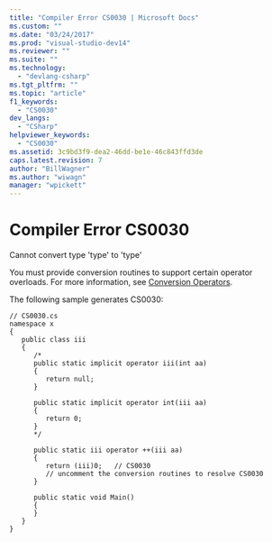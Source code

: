 ```yaml
---
title: "Compiler Error CS0030 | Microsoft Docs"
ms.custom: ""
ms.date: "03/24/2017"
ms.prod: "visual-studio-dev14"
ms.reviewer: ""
ms.suite: ""
ms.technology: 
  - "devlang-csharp"
ms.tgt_pltfrm: ""
ms.topic: "article"
f1_keywords: 
  - "CS0030"
dev_langs: 
  - "CSharp"
helpviewer_keywords: 
  - "CS0030"
ms.assetid: 3c9bd3f9-dea2-46dd-be1e-46c843ffd3de
caps.latest.revision: 7
author: "BillWagner"
ms.author: "wiwagn"
manager: "wpickett"
---
```

# Compiler Error CS0030
Cannot convert type 'type' to 'type'  
  
 You must provide conversion routines to support certain operator overloads. For more information, see [Conversion Operators](../../csharp/programming-guide/statements-expressions-operators/conversion-operators.md).  
  
 The following sample generates CS0030:  
  
```  
// CS0030.cs  
namespace x  
{  
   public class iii  
   {  
      /*  
      public static implicit operator iii(int aa)  
      {  
         return null;  
      }  
  
      public static implicit operator int(iii aa)  
      {  
         return 0;  
      }  
      */  
  
      public static iii operator ++(iii aa)  
      {  
         return (iii)0;   // CS0030  
         // uncomment the conversion routines to resolve CS0030  
      }  
  
      public static void Main()  
      {  
      }  
   }  
}  
```